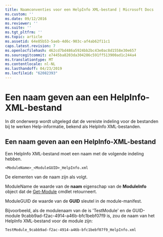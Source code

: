 ```yaml
---
title: Naamconventies voor een HelpInfo XML-bestand | Microsoft Docs
ms.custom: ''
ms.date: 09/12/2016
ms.reviewer: ''
ms.suite: ''
ms.tgt_pltfrm: ''
ms.topic: article
ms.assetid: 64e85b53-5aeb-4d6c-903c-af4ab62f11c1
caps.latest.revision: 7
ms.openlocfilehash: 462cd7bd486a5924bb2bc43e0ac8d1558e30e657
ms.sourcegitcommit: e7445ba8203da304286c591ff513900ad1c244a4
ms.translationtype: MT
ms.contentlocale: nl-NL
ms.lasthandoff: 04/23/2019
ms.locfileid: "62082393"
---
```

# <a name="how-to-name-a-helpinfo-xml-file"></a>Een naam geven aan een HelpInfo-XML-bestand

In dit onderwerp wordt uitgelegd dat de vereiste indeling voor de bestanden bij te werken Help-informatie, bekend als HelpInfo XML-bestanden.

## <a name="how-to-name-a-helpinfo-xml-file"></a>Een naam geven aan een HelpInfo-XML-bestand

Een HelpInfo XML-bestand moet een naam met de volgende indeling hebben.

`<ModuleName>_<ModuleGUID>_HelpInfo.xml`

De elementen van de naam zijn als volgt.

ModuleName de waarde van de **naam** eigenschap van de **ModuleInfo** object dat de [Get-Module](/powershell/module/Microsoft.PowerShell.Core/Get-Module) cmdlet retourneert.

ModuleGUID de waarde van de **GUID** sleutel in de module-manifest.

Bijvoorbeeld, als de modulenaam van de is 'TestModule' en de GUID-module 9cabb9ad-f2ac-4914-a46b-bfc1bebf07f9 is, zou de naam van het HelpInfo XML-bestand voor de module zijn:

`TestModule_9cabb9ad-f2ac-4914-a46b-bfc1bebf07f9_HelpInfo.xml`